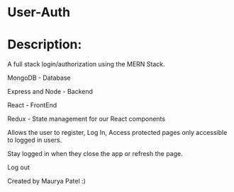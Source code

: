 # User-Auth

# Description:
A full stack login/authorization using the MERN Stack.

MongoDB - Database

Express and Node - Backend

React - FrontEnd

Redux - State management for our React components

Allows the user to register, Log In, Access protected pages only accessible to logged in users. 

Stay logged in when they close the app or refresh the page. 

Log out

Created by Maurya Patel :)